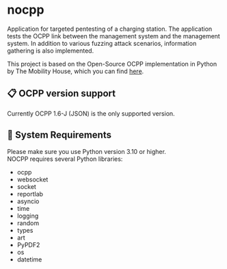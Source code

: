 # nocpp
Application for targeted pentesting of a charging station. The application tests the OCPP link between the management system and the management system. In addition to various fuzzing attack scenarios, information gathering is also implemented.

This project is based on the Open-Source OCPP implementation in Python by The Mobility House, which you can find [here](https://github.com/mobilityhouse/ocpp).

## 📋 OCPP version support

Currently OCPP 1.6-J (JSON) is the only supported version.

## 🔧 System Requirements

Please make sure you use Python version 3.10 or higher.  
NOCPP requires several Python libraries:
<ul>
  <li>ocpp</li>
  <li>websocket</li>
  <li>socket</li>
  <li>reportlab</li>
  <li>asyncio</li>
  <li>time</li>
  <li>logging</li>
  <li>random</li>
  <li>types</li>
  <li>art</li>
  <li>PyPDF2</li>
  <li>os</li>
  <li>datetime</li>
</ul>
